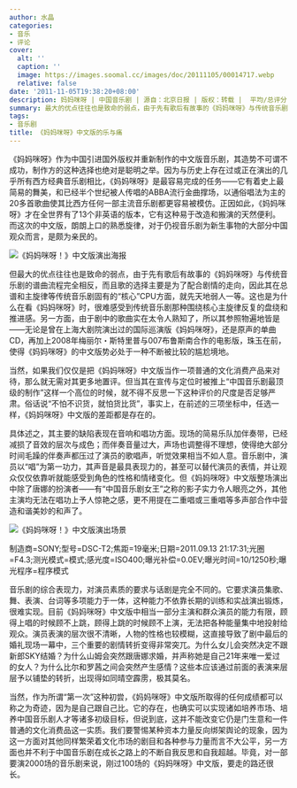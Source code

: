 ```yaml
---
author: 水晶
categories:
- 音乐
- 评论
cover:
  alt: ''
  caption: ''
  image: https://images.soomal.cc/images/doc/20111105/00014717.webp
  relative: false
date: '2011-11-05T19:38:20+08:00'
description: 妈妈咪呀 | 中国音乐剧 | 源自：北京日报 | 版权：转载 |  平均/总评分：10.00/30
summary: 最大的优点往往也是致命的弱点，由于先有歌后有故事的《妈妈咪呀》与传统音乐剧的谱曲流程完全相反，而且歌的选择主要是为了配合剧情的走向，因此其在总谱和主旋律等传统音乐剧固有的“核心”CPU方面，就先天地弱人一等。这也是为什么在看《妈妈咪呀》时，很难感受到传统音乐剧那种围绕核心主旋律反复的盘绕和推进感……
tags:
- 音乐剧
title: 《妈妈咪呀》中文版的乐与痛
---
```


《妈妈咪呀》作为中国引进国外版权并重新制作的中文版音乐剧，其造势不可谓不成功，制作方的这种选择也绝对是聪明之举。因为与历史上存在过或正在演出的几乎所有西方经典音乐剧相比，《妈妈咪呀》是最容易完成的任务――它有着史上最简易的舞美，和已经半个世纪被人传唱的ABBA流行金曲撑场，以通俗唱法为主的20多首歌曲使其比西方任何一部主流音乐剧都更容易被模仿。正因如此，《妈妈咪呀》才在全世界有了13个非英语的版本，它有这种易于改造和搬演的天然便利。而这次的中文版，朗朗上口的熟悉旋律，对于仍视音乐剧为新生事物的大部分中国观众而言，是颇为亲民的。

![《妈妈咪呀！》中文版演出海报](https://images.soomal.cc/images/doc/20110917/00013524.webp)





但最大的优点往往也是致命的弱点，由于先有歌后有故事的《妈妈咪呀》与传统音乐剧的谱曲流程完全相反，而且歌的选择主要是为了配合剧情的走向，因此其在总谱和主旋律等传统音乐剧固有的“核心”CPU方面，就先天地弱人一等。这也是为什么在看《妈妈咪呀》时，很难感受到传统音乐剧那种围绕核心主旋律反复的盘绕和推进感。另一方面，由于剧中的歌曲实在太令人熟知了，所以其参照物遍地皆是――无论是曾在上海大剧院演出过的国际巡演版《妈妈咪呀》，还是原声的单曲CD，再加上2008年梅丽尔・斯特里普与007布鲁斯南合作的电影版，珠玉在前，使得《妈妈咪呀》的中文版势必处于一种不断被比较的尴尬境地。

当然，如果我们仅仅是把《妈妈咪呀》中文版当作一项普通的文化消费产品来对待，那么就无需对其更多地置评。但当其在宣传与定位时被推上“中国音乐剧最顶级的制作”这样一个高位的时候，就不得不反思一下这种评价的尺度是否足够严肃。俗话说“不怕不识货，就怕货比货”，事实上，在前述的三项坐标中，任选一样，《妈妈咪呀》中文版的差距都是存在的。

具体述之，其主要的缺陷表现在音响和唱功方面。现场的简易乐队加伴奏带，已经减损了音效的层次与成色；而伴奏音量过大，声场也调整得不理想，使得绝大部分时间毛躁的伴奏声都压过了演员的歌唱声，听觉效果相当不如人意。音乐剧中，演员以“唱”为第一功力，其声音是最具表现力的，甚至可以替代演员的表情，并让观众仅仅依靠听就能感受到角色的性格和情绪变化。但《妈妈咪呀》中文版整场演出中除了唐娜的扮演者――有“中国音乐剧女王”之称的影子实力令人眼亮之外，其他主演均无法在唱功上予人惊艳之感，更不用提在二重唱或三重唱等多声部合作中营造和谐美妙的和声了。

![《妈妈咪呀！》中文版演出场景](https://images.soomal.cc/images/doc/20111105/00014717.webp)

制造商=SONY;型号=DSC-T2;焦距=19毫米;日期=2011.09.13 21:17:31;光圈=F4.3;测光模式=模式;感光度=ISO400;曝光补偿=0.0EV;曝光时间=10/1250秒;曝光程序=程序模式



音乐剧的综合表现力，对演员素质的要求与话剧是完全不同的。它要求演员集歌、舞、表演、台词等多项能力于一体，这种能力不依靠长期的训练和实战演出锻炼，很难实现。目前《妈妈咪呀》中文版中相当一部分主演和群众演员的能力有限，顾得上唱的时候顾不上跳，顾得上跳的时候顾不上演，无法把各种能量集中地投射给观众。演员表演的层次很不清晰，人物的性格也较模糊，这直接导致了剧中最后的婚礼现场一幕中，三个重要的剧情转折变得非常突兀。为什么女儿会突然决定不跟新郎SKY结婚？为什么山姆会突然跟唐娜求婚，并声称她是自己21年来唯一爱过的女人？为什么比尔和罗茜之间会突然产生感情？这些本应该通过前面的表演来层层予以铺垫的转折，出现得如同晴空霹雳，极其莫名。

当然，作为所谓“第一次”这种初尝，《妈妈咪呀》中文版所取得的任何成绩都可以称之为奇迹，因为是自己跟自己比。它的存在，也确实可以实现诸如培养市场、培养中国音乐剧人才等诸多初级目标，但说到底，这并不能改变它仍是门生意和一件普通的文化消费品这一实质。我们要警惕某种资本力量反向绑架舆论的现象，因为这一方面对其他同样繁荣着文化市场的剧目和各种参与力量而言不大公平，另一方面也并不利于中国音乐剧在成长之路上的不断自我反思和自我超越。毕竟，对一部要演2000场的音乐剧来说，刚过100场的《妈妈咪呀》中文版，要走的路还很长。
